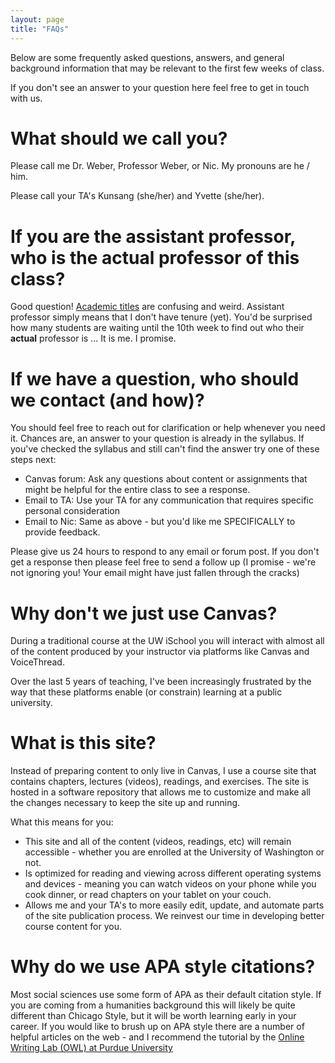 ```yaml
---
layout: page
title: "FAQs"
---
```


Below are some frequently asked questions, answers, and general background information that may be relevant to the first few weeks of class.

If you don't see an answer to your question here feel free to get in touch with us.

# What should we call you?

Please call me Dr. Weber, Professor Weber, or Nic. My pronouns are he / him.  

Please call your TA's Kunsang (she/her) and Yvette (she/her).

# If you are the assistant professor, who is the actual professor of this class?

Good question! [Academic titles](https://en.wikipedia.org/wiki/Academic_ranks_in_the_United_States) are confusing and weird. Assistant professor simply means that I don't have tenure (yet). You'd be surprised how many students are waiting until the 10th week to find out who their **actual** professor is ... It is me. I promise.

# If we have a question, who should we contact (and how)?

You should feel free to reach out for clarification or help whenever you need it. Chances are, an answer to your question is already in the syllabus. If you've checked the syllabus and still can't find the answer try one of these steps next:

- Canvas forum: Ask any questions about content or assignments that might be helpful for the entire class to see a response.
- Email to TA: Use your TA for any communication that requires specific personal consideration  
- Email to Nic:  Same as above - but you'd like me SPECIFICALLY to provide feedback.

Please give us 24 hours to respond to any email or forum post. If you don't get a response then please feel free to send a follow up (I promise - we're not ignoring you! Your email might have just fallen through the cracks)

# Why don't we just use Canvas?
During a traditional course at the UW iSchool you will interact with almost all of the content produced by your instructor via platforms like Canvas and VoiceThread.

Over the last 5 years of teaching, I've been increasingly frustrated by the way that these platforms enable (or constrain) learning at a public university.

# What is this site?
Instead of preparing content to only live in Canvas, I use a course site that contains chapters, lectures (videos), readings, and exercises. The site is hosted in a software repository that allows me to customize and make all the changes necessary to keep the site up and running.

What this means for you:
- This site and all of the content (videos, readings, etc) will remain accessible - whether you are enrolled at the University of Washington or not.
- Is optimized for reading and viewing across different operating systems and devices - meaning you can watch videos on your phone while you cook dinner, or read chapters on your tablet on your couch.
- Allows me and your TA's to more easily edit, update, and automate parts of the site publication process. We reinvest our time in developing better course content for you.

# Why do we use APA style citations?
Most social sciences use some form of APA as their default citation style. If you are coming from a humanities background this will likely be quite different than Chicago Style, but it will be worth learning early in your career. If you would like to brush up on APA style there are a number of helpful articles on the web - and I recommend the tutorial by the [Online Writing Lab (OWL) at Purdue University](https://owl.purdue.edu/owl/research_and_citation/apa_style/apa_formatting_and_style_guide/general_format.html)
